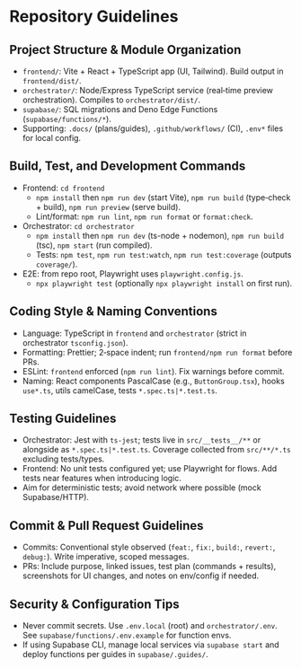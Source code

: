 # Repository Guidelines

## Project Structure & Module Organization
- `frontend/`: Vite + React + TypeScript app (UI, Tailwind). Build output in `frontend/dist/`.
- `orchestrator/`: Node/Express TypeScript service (real‑time preview orchestration). Compiles to `orchestrator/dist/`.
- `supabase/`: SQL migrations and Deno Edge Functions (`supabase/functions/*`).
- Supporting: `.docs/` (plans/guides), `.github/workflows/` (CI), `.env*` files for local config.

## Build, Test, and Development Commands
- Frontend: `cd frontend`
  - `npm install` then `npm run dev` (start Vite), `npm run build` (type‑check + build), `npm run preview` (serve build).
  - Lint/format: `npm run lint`, `npm run format` or `format:check`.
- Orchestrator: `cd orchestrator`
  - `npm install` then `npm run dev` (ts-node + nodemon), `npm run build` (tsc), `npm start` (run compiled).
  - Tests: `npm test`, `npm run test:watch`, `npm run test:coverage` (outputs `coverage/`).
- E2E: from repo root, Playwright uses `playwright.config.js`.
  - `npx playwright test` (optionally `npx playwright install` on first run).

## Coding Style & Naming Conventions
- Language: TypeScript in `frontend` and `orchestrator` (strict in orchestrator `tsconfig.json`).
- Formatting: Prettier; 2‑space indent; run `frontend/npm run format` before PRs.
- ESLint: `frontend` enforced (`npm run lint`). Fix warnings before commit.
- Naming: React components PascalCase (e.g., `ButtonGroup.tsx`), hooks `use*.ts`, utils camelCase, tests `*.spec.ts|*.test.ts`.

## Testing Guidelines
- Orchestrator: Jest with `ts-jest`; tests live in `src/__tests__/**` or alongside as `*.spec.ts|*.test.ts`. Coverage collected from `src/**/*.ts` excluding tests/types.
- Frontend: No unit tests configured yet; use Playwright for flows. Add tests near features when introducing logic.
- Aim for deterministic tests; avoid network where possible (mock Supabase/HTTP).

## Commit & Pull Request Guidelines
- Commits: Conventional style observed (`feat:`, `fix:`, `build:`, `revert:`, `debug:`). Write imperative, scoped messages.
- PRs: Include purpose, linked issues, test plan (commands + results), screenshots for UI changes, and notes on env/config if needed.

## Security & Configuration Tips
- Never commit secrets. Use `.env.local` (root) and `orchestrator/.env`. See `supabase/functions/.env.example` for function envs.
- If using Supabase CLI, manage local services via `supabase start` and deploy functions per guides in `supabase/.guides/`.
